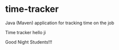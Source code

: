 # time-tracker
Java (Maven) application for tracking time on the job

Time tracker hello ji

Good Night Students!!!
